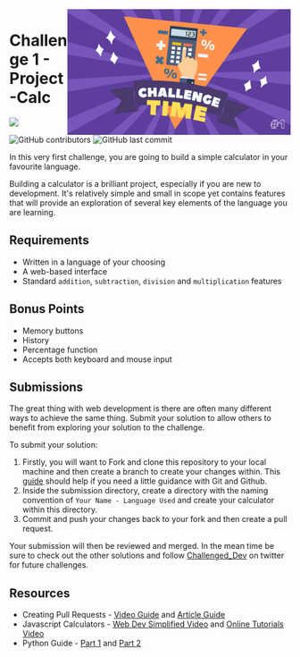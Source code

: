 <img src="Calculator%20banner.png?raw=true" align="right" width="400"/>

# Challenge 1 - Project-Calc 
![](https://img.shields.io/badge/difficulty-easy-blue?style=for-the-badge)
![GitHub contributors](https://img.shields.io/github/contributors/ChallengedDev/Project-Calc?style=for-the-badge)
![GitHub last commit](https://img.shields.io/github/last-commit/ChallengedDev/Project-Calc?style=for-the-badge)

In this very first challenge, you are going to build a simple calculator in your favourite language. 

Building a calculator is a brilliant project, especially if you are new to development. It's relatively simple and small in scope yet contains features that will provide an exploration of several key elements of the language you are learning.

## Requirements
- Written in a language of your choosing
- A web-based interface
- Standard `addition`, `subtraction`, `division` and  `multiplication` features


## Bonus Points
- Memory buttons
- History
- Percentage function
- Accepts both keyboard and mouse input

## Submissions
The great thing with web development is there are often many different ways to achieve the same thing. Submit your solution to allow others to benefit from exploring your solution to the challenge. 

To submit your solution: 
1. Firstly, you will want to Fork and clone this repository to your local machine and then create a branch to create your changes within.  This [guide](https://www.freecodecamp.org/news/how-to-make-your-first-pull-request-on-github-3/) should help if you need a little guidance with Git and Github. 
2. Inside the submission directory, create a directory with the naming convention of `Your Name - Language Used` and create your calculator within this directory.
3. Commit and push your changes back to your fork and then create a pull request. 

Your submission will then be reviewed and merged. In the mean time be sure to check out the other solutions and follow [Challenged_Dev](https://twitter.com/Challenged_Dev) on twitter for future challenges. 

## Resources
- Creating Pull Requests - [Video Guide](https://dev.to/therealdanvega/how-to-create-a-pull-request-by-submitting-your-first-pull-request-to-github-5ai9) and [Article Guide](https://www.freecodecamp.org/news/how-to-make-your-first-pull-request-on-github-3/)
- Javascript Calculators - [Web Dev Simplified Video](https://www.youtube.com/watch?v=j59qQ7YWLxw) and [Online Tutorials Video](https://www.youtube.com/watch?v=BuZtAqk5LIY)
- Python Guide - [Part 1](https://medium.com/@alanbanks229/part-1-of-2-introduction-to-python-flask-20286f37d2e0) and [Part 2](https://medium.com/@alanbanks229/part-2-of-2-introduction-to-python-flask-29b58adbabaf)
